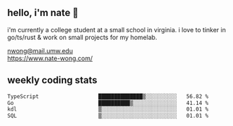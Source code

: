 ## hello, i'm nate 👋
i'm currently a college student at a small school in virginia. i love to tinker in go/ts/rust & work on small projects for my homelab.

nwong@mail.umw.edu <br/>
https://www.nate-wong.com/

## weekly coding stats
<!--START_SECTION:waka-->

```txt
TypeScript                   ██████████████▒░░░░░░░░░░   56.82 %
Go                           ██████████▒░░░░░░░░░░░░░░   41.14 %
kdl                          ▒░░░░░░░░░░░░░░░░░░░░░░░░   01.01 %
SQL                          ▒░░░░░░░░░░░░░░░░░░░░░░░░   01.01 %
```

<!--END_SECTION:waka-->

